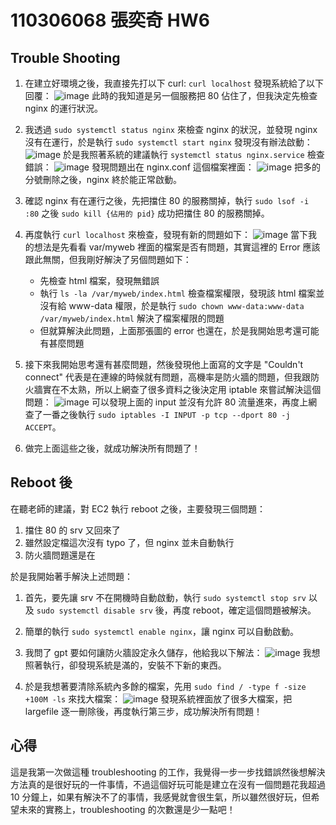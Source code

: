 # 110306068 張奕奇 HW6

## Trouble Shooting

1. 在建立好環境之後，我直接先打以下 curl: `curl localhost`
   發現系統給了以下回覆：
   ![image](https://hackmd.io/_uploads/Bk3NMpbG1x.png)
   此時的我知道是另一個服務把 80 佔住了，但我決定先檢查 nginx 的運行狀況。

2. 我透過 `sudo systemctl status nginx` 來檢查 nginx 的狀況，並發現 nginx 沒有在運行，於是執行 `sudo systemctl start nginx` 發現沒有辦法啟動：
   ![image](https://hackmd.io/_uploads/Sknn7TWf1e.png)
   於是我照著系統的建議執行 `systemctl status nginx.service` 檢查錯誤：
   ![image](https://hackmd.io/_uploads/rktPXpWMkl.png)
   發現問題出在 nginx.conf 這個檔案裡面：
   ![image](https://hackmd.io/_uploads/rkCCXp-Myg.png)
   把多的分號刪除之後，nginx 終於能正常啟動。

3. 確認 nginx 有在運行之後，先把擋住 80 的服務關掉，執行 `sudo lsof -i :80` 之後 `sudo kill {佔用的 pid}` 成功把擋住 80 的服務關掉。

4. 再度執行 `curl localhost` 來檢查，發現有新的問題如下：
   ![image](https://hackmd.io/_uploads/H1jiVpbzJl.png)
   當下我的想法是先看看 var/myweb 裡面的檔案是否有問題，其實這裡的 Error 應該跟此無關，但我剛好解決了另個問題如下：
   - 先檢查 html 檔案，發現無錯誤
   - 執行 `ls -la /var/myweb/index.html` 檢查檔案權限，發現該 html 檔案並沒有給 www-data 權限，於是執行 `sudo chown www-data:www-data /var/myweb/index.html` 解決了檔案權限的問題
   - 但就算解決此問題，上面那張圖的 error 也還在，於是我開始思考還可能有甚麼問題

5. 接下來我開始思考還有甚麼問題，然後發現他上面寫的文字是 "Couldn't connect" 代表是在連線的時候就有問題，高機率是防火牆的問題，但我跟防火牆實在不太熟，所以上網查了很多資料之後決定用 iptable 來嘗試解決這個問題：
   ![image](https://hackmd.io/_uploads/SyMhLaZz1e.png)
   可以發現上面的 input 並沒有允許 80 流量進來，再度上網查了一番之後執行 `sudo iptables -I INPUT -p tcp --dport 80 -j ACCEPT`。

6. 做完上面這些之後，就成功解決所有問題了！

## Reboot 後

在聽老師的建議，對 EC2 執行 reboot 之後，主要發現三個問題：

1. 擋住 80 的 srv 又回來了
2. 雖然設定檔這次沒有 typo 了，但 nginx 並未自動執行
3. 防火牆問題還是在

於是我開始著手解決上述問題：

1. 首先，要先讓 srv 不在開機時自動啟動，執行 `sudo systemctl stop srv` 以及 `sudo systemctl disable srv` 後，再度 reboot，確定這個問題被解決。

2. 簡單的執行 `sudo systemctl enable nginx`，讓 nginx 可以自動啟動。

3. 我問了 gpt 要如何讓防火牆設定永久儲存，他給我以下解法：
   ![image](https://hackmd.io/_uploads/HkpnO6bzke.png)
   我想照著執行，卻發現系統是滿的，安裝不下新的東西。

4. 於是我想著要清除系統內多餘的檔案，先用 `sudo find / -type f -size +100M -ls` 來找大檔案：
   ![image](https://hackmd.io/_uploads/HkOQKpZMkl.png)
   發現系統裡面放了很多大檔案，把 largefile 逐一刪除後，再度執行第三步，成功解決所有問題！

## 心得

這是我第一次做這種 troubleshooting 的工作，我覺得一步一步找錯誤然後想解決方法真的是很好玩的一件事情，不過這個好玩可能是建立在沒有一個問題花我超過 10 分鐘上，如果有解決不了的事情，我感覺就會很生氣，所以雖然很好玩，但希望未來的實務上，troubleshooting 的次數還是少一點吧！